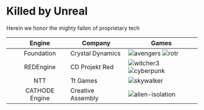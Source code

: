 # Killed by Unreal
Herein we honor the mighty fallen of proprietary tech

|| Engine | Company | Games |
| --- | :---: | --- | --- |
|| Foundation | Crystal Dynamics | ![avengers](https://github.com/redorav/killed-by-unreal/blob/master/images/avengers.png) ![rotr](https://github.com/redorav/killed-by-unreal/blob/master/images/rise-tomb-raider.png) |
|| REDEngine | CD Projekt Red | ![witcher3](https://github.com/redorav/killed-by-unreal/blob/master/images/the-witcher-3.png) ![cyberpunk](https://github.com/redorav/killed-by-unreal/blob/master/images/cyberpunk-2077.png)  |
|| NTT | Tt Games | ![skywalker](https://github.com/redorav/killed-by-unreal/blob/master/images/lego-skywalker-saga.png) |
|| CATHODE Engine | Creative Assembly | ![alien-isolation](https://github.com/redorav/killed-by-unreal/blob/master/images/alien-isolation.png) |
